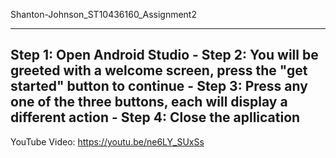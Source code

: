 Shanton-Johnson_ST10436160_Assignment2

----------------------------------------------------------------------------------
Step 1: Open Android Studio - Step 2: You will be greeted with a welcome screen, press the "get started" button to continue - Step 3: Press any one of the three buttons, each will display a different action - Step 4: Close the apllication
---------------------------------------------------------------------------------------
YouTube Video: https://youtu.be/ne6LY_SUxSs
